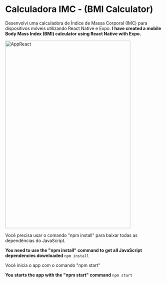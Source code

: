 # Calculadora IMC - (BMI Calculator)
Desenvolvi uma calculadora de Índice de Massa Corporal (IMC) para dispositivos móveis utilizando React Native e Expo.
**I have created a mobile Body Mass Index (BMI) calculator using React Native with Expo.**

<img src="https://github.com/Arthur-byte-code/ReactNative-bmiCalculator-/assets/152222113/894f89ac-a610-4813-9ba8-83a8bc118b09" alt="AppReact" width="400" height="600">

Você precisa usar o comando "npm install" para baixar todas as dependências do JavaScript.


**You need to use the "npm install" command to get all JavaScript dependencies downloaded** 
```npm install```


Você inicia o app com o comando "npm start"


**You starts the app with the "npm start" command**
```npm start```
